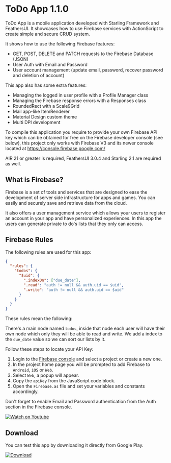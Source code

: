 # ToDo App 1.1.0

ToDo App is a mobile application developed with Starling Framework and FeathersUI. It showcases how to use Firebase services with ActionScript to create simple and secure CRUD system.

It shows how to use the following Firebase features:

* GET, POST, DELETE and PATCH requests to the Firebase Database (JSON)
* User Auth with Email and Password
* User account management (update email, password, recover password and deletion of account)

This app also has some extra features:

* Managing the logged in user profile with a Profile Manager class
* Managing the Firebase response errors with a Responses class
* RoundedRect with a Scale9Grid
* Mail app-like ItemRenderer
* Material Design custom theme
* Multi DPI development

To compile this application you require to provide your own Firebase API key which can be obtained for free on the Firebase developer console (see below), this project only works with Firebase V3 and its newer console located at https://console.firebase.google.com/ 

AIR 21 or greater is required, FeathersUI 3.0.4 and Starling 2.1 are required as well.

## What is Firebase?

Firebase is a set of tools and services that are designed to ease the development of server side infrastructure for apps and games. You can easily and securely save and retrieve data from the cloud.

It also offers a user management service which allows your users to register an account in your app and have personalized experiences.
In this app the users can generate private to do's lists that they only can access.

## Firebase Rules

The following rules are used for this app:

```json
{
  "rules": {
    "todos": {
      "$uid": {
        ".indexOn": ["due_date"],
        ".read": "auth != null && auth.uid == $uid",
        ".write": "auth != null && auth.uid == $uid"
      }
    }
  }
}
```

These rules mean the following:

There's a main node named `todos`, inside that node each user will have their own node which only they will be able to read and write.
We add a index to the `due_date` value so we can sort our lists by it.

Follow these steps to locate your API Key:

1. Login to the [Firebase console](https://console.firebase.google.com/) and select a project or create a new one.
2. In the project home page you will be prompted to add Firebase to `Android`, `iOS` or `Web`.
3. Select `Web`, a popup will appear.
4. Copy the `apiKey` from the JavaScript code block.
5. Open the `Firebase.as` file and set your variables and constants accordingly.

Don't forget to enable Email and Password authentication from the Auth section in the Firebase console.


[![Watch on Youtube](http://i.imgur.com/T1irUWs.png)](https://www.youtube.com/watch?v=WDFwFJYTU9k)

## Download

You can test this app by downloading it directly from Google Play.

[![Download](http://i.imgur.com/He0deVa.png)](https://play.google.com/store/apps/details?id=air.im.phantom.todo)